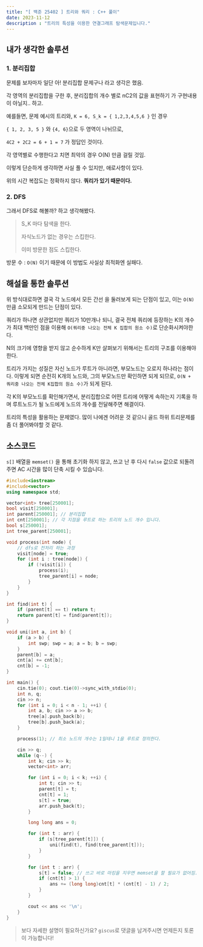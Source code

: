 ```yaml
---
title: "[ 백준 25402 ] 트리와 쿼리 : C++ 풀이"
date: 2023-11-12
description : "트리의 특성을 이용한 연결그래프 탐색문제입니다."
---
```


## 내가 생각한 솔루션

### 1. 분리집합

문제를 보자마자 일단 아! 분리집합 문제구나 라고 생각은 했음.


각 영역의 분리집합을 구한 후, 분리집합의 개수 별로 nC2의 값을 표현하기 가 구현내용이 아닐지.. 하고.

예를들면, 문제 예시의 트리와, `K = 6, S_k = { 1,2,3,4,5,6 }` 인 경우

`{ 1, 2, 3, 5 }` 와 `{4, 6}`으로 두 영역이 나뉘므로,

`4C2 + 2C2 = 6 + 1 = 7` 가 정답인 것이다.

각 영역별로 수행한다고 치면 최악의 경우 O(N) 만큼 걸릴 것임.

이렇게 단순하게 생각하면 사실 풀 수 있지만, 애로사항이 있다.

위의 시간 복잡도는 정확하지 않다. **쿼리가 있기 때문이다.**

### 2. DFS

그래서 DFS로 해볼까? 하고 생각해봤다.

> S_K 마다 탐색을 한다.
>
> 자식노드가 없는 경우는 스킵한다.
>
> 이미 방문한 점도 스킵한다.

방문 수 : `O(N)` 이기 때문에 이 방법도 사실상 최적화엔 실패다.

## 해설을 통한 솔루션


위 방식대로하면 결국 각 노드에서 모든 간선 을 둘러보게 되는 단점이 있고, 이는 `O(N)` 만큼 소모되게 만드는 단점이 있다.

쿼리가 하나면 상관없지만 쿼리가 10만개나 되니, 결국 전체 쿼리에 등장하는 K의 개수가 최대 백만인 점을 이용해 `O(쿼리중 나오는 전체 K 집합의 원소 수)`로 단순화시켜야한다.

N의 크기에 영향을 받지 않고 순수하게 K만 살펴보기 위해서는 트리의 구조를 이용해야한다.

트리가 가지는 성질은 자신 노드가 루트가 아니라면, 부모노드는 오로지 하나라는 점이다.
이렇게 되면 순전히 K개의 노드와, 그의 부모노드만 확인하면 되게 되므로, `O(N + 쿼리중 나오는 전체 K집합의 원소 수)`가 되게 된다.

각 K의 부모노드를 확인해가면서, 분리집합으로 어떤 트리에 어떻게 속하는지 기록을 하며 루트노드가 될 노드에게 노드의 개수를 전달해주면 해결이다.

트리의 특성을 활용하는 문제였다. 많이 나에겐 어려운 것 같으니 골드 하위 트리문제를 좀 더 풀어봐야할 것 같다.

## 소스코드

`s[]` 배열을 `memset()` 을 통해 초기화 하지 않고, 쓰고 난 후 다시 `false` 값으로 되돌려 주면 AC 시간을 많이 단축 시킬 수 있습니다.

```cpp
#include<iostream>
#include<vector>
using namespace std;

vector<int> tree[250001];
bool visit[250001];
int parent[250001]; // 분리집합
int cnt[250001]; // 각 지점을 루트로 하는 트리의 노드 개수 입니다.
bool s[250001];
int tree_parent[250001];

void process(int node) {
	// dfs로 전처리 하는 과정
	visit[node] = true;
	for (int i : tree[node]) {
		if (!visit[i]) {
			process(i);
			tree_parent[i] = node;
		}
	}
}

int find(int t) {
	if (parent[t] == t) return t;
	return parent[t] = find(parent[t]);
}

void uni(int a, int b) {
	if (a > b) {
		int swp; swp = a; a = b; b = swp;
	}
	parent[b] = a;
	cnt[a] += cnt[b];
	cnt[b] = -1;
}

int main() {
	cin.tie(0); cout.tie(0)->sync_with_stdio(0);
	int n, q;
	cin >> n;
	for (int i = 0; i < n - 1; ++i) {
		int a, b; cin >> a >> b;
		tree[a].push_back(b);
		tree[b].push_back(a);
	}

	process(1); // 최소 노드의 개수는 1일테니 1을 루트로 정의한다.

	cin >> q;
	while (q--) {
		int k; cin >> k;
		vector<int> arr;

		for (int i = 0; i < k; ++i) {
			int t; cin >> t;
			parent[t] = t;
			cnt[t] = 1;
			s[t] = true;
			arr.push_back(t);
		}

		long long ans = 0;

		for (int t : arr) {
			if (s[tree_parent[t]]) {
				uni(find(t), find(tree_parent[t]));
			}
		}

		for (int t : arr) {
			s[t] = false; // 쓰고 바로 마킹을 지우면 memset을 할 필요가 없어짐.
			if (cnt[t] > 1) {
				ans += (long long)cnt[t] * (cnt[t] - 1) / 2;
			}
		}

		cout << ans << '\n';
	}
}
```

> 보다 자세한 설명이 필요하신가요? `giscus`로 댓글을 남겨주시면 언제든지 토론이 가능합니다!